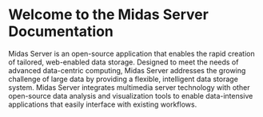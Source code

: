 # Welcome to the Midas Server Documentation #

Midas Server is an open-source application that enables the rapid creation of
tailored, web-enabled data storage. Designed to meet the needs of advanced
data-centric computing, Midas Server addresses the growing challenge of large
data by providing a flexible, intelligent data storage system. Midas Server
integrates multimedia server technology with other open-source data analysis
and visualization tools to enable data-intensive applications that easily
interface with existing workflows.
